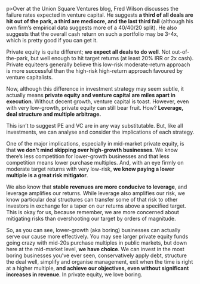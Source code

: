p>Over at the Union Square Ventures blog, Fred Wilson discusses the failure rates expected in venture capital. He suggests <strong>a third of all deals are hit out of the park, a third are mediocre, and the last third fail</strong> (although his own firm&#8217;s empirical data suggests more of a 40/40/20 split). He also suggests that the overall cash return on such a portfolio may be 3-4x, which is pretty good if you can get it.</p><p>Private equity is quite different; <strong>we expect all deals to do well</strong>. Not out-of-the-park, but well enough to hit target returns (at least 20% IRR or 2x cash). Private equiteers generally believe this low-risk moderate-return approach is more successful than the high-risk high-return approach favoured by venture capitalists.</p><p>Now, although this difference in investment strategy may seem subtle, it actually means <strong>private equity and venture capital are miles apart in execution</strong>. Without decent growth, venture capital is toast. However, even with very low-growth, private equity can still bear fruit. How? <strong>Leverage, deal structure and multiple arbitrage. </strong></p><p>This isn&#8217;t to suggest PE and VC are in any way substitutable. But, like all investments, we can analyse and consider the implications of each strategy.</p><p>One of the major implications, especially in mid-market private equity, is that <strong>we don&#8217;t mind skipping over high-growth businesses</strong>. We know there&#8217;s less competition for lower-growth businesses and that less competition means lower purchase multiples.  And, with an eye firmly on moderate target returns with very low-risk, <strong>we know paying a lower multiple is a great risk mitigator</strong>.</p><p>We also know that <strong>stable revenues are more conducive to leverage</strong>, and leverage amplifies our returns. While leverage also amplifies our risk, we know particular deal structures can transfer some of that risk to other investors in exchange for a taper on our returns above a specified target. This is okay for us, because remember, we are more concerned about mitigating risks than overshooting our target by orders of magnitude.</p><p>So, as you can see, lower-growth (aka boring) businesses can actually serve our cause more effectively. You may see larger private equity funds going crazy with mid-20s purchase multiples in public markets, but down here at the mid-market level, <strong>we have choice</strong>. We can invest in the most boring businesses you&#8217;ve ever seen, conservatively apply debt, structure the deal well, simplify and organise management, exit when the time is right at a higher multiple,<strong> and achieve our objectives, even without significant increases in revenue</strong>. In private equity, we love boring.</p>
